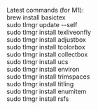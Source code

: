 Latest commands (for M1):  
brew install basictex  
sudo tlmgr update --self  
sudo tlmgr install texliveonfly  
sudo tlmgr install adjustbox  
sudo tlmgr install tcolorbox  
sudo tlmgr install collectbox  
sudo tlmgr install ucs  
sudo tlmgr install environ  
sudo tlmgr install trimspaces  
sudo tlmgr install titling  
sudo tlmgr install enumitem  
sudo tlmgr install rsfs
